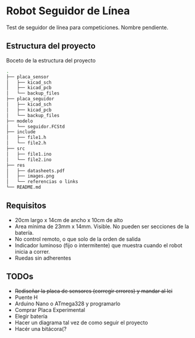 # Robot Seguidor de Línea

Test de seguidor de línea para competiciones.
Nombre pendiente.

## Estructura del proyecto
Boceto de la estructura del proyecto

```bash
.
├── placa_sensor
│   ├── kicad_sch
│   ├── kicad_pcb
│   └── backup_files
├── placa_seguidor
│   ├── kicad_sch
│   ├── kicad_pcb
│   └── backup_files
├── modelo
│   └── seguidor.FCStd
├── include
│   ├── file1.h
│   └── file2.h
├── src
│   ├── file1.ino
│   └── file2.ino
├── res
│   ├── datasheets.pdf
│   ├── images.png
│   └── referencias o links
└── README.md
```

## Requisitos
 - 20cm largo x 14cm de ancho x 10cm de alto
 - Area mínima de 23mm x 14mm. Visible. No pueden ser secciones de la batería.
 - No control remoto, o que solo de la orden de salida
 - Indicador luminoso (fijo o intermitente) que muestra cuando el robot inicia a correr.
 - Ruedas sin adherentes

## TODOs
 - ~~Rediseñar la placa de sensores (corregir errores) y mandar al lci~~
 - Puente H
 - Arduino Nano o ATmega328 y programarlo
 - Comprar Placa Experimental
 - Elegir batería
 - Hacer un diagrama tal vez de como seguir el proyecto
 - Hacér una bitácora(?
